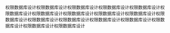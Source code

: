权限数据库设计权限数据库设计权限数据库设计权限数据库设计权限数据库设计权限数据库设计权限数据库设计权限数据库设计权限数据库设计权限数据库设计权限数据库设计权限数据库设计权限数据库设计权限数据库设计权限数据库设计权限数据库设计权限数据库设计权限数据库设计